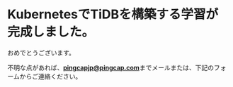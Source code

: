 # KubernetesでTiDBを構築する学習が完成しました。

おめでとうございます。

不明な点があれば、**pingcapjp@pingcap.com**までメールまたは、下記のフォームからご連絡ください。

